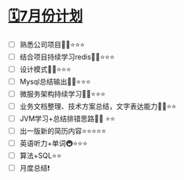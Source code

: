 # [🗓️7月份计划](https://github.com/HealUP/MyBlog/issues/38)

- [ ] 熟悉公司项目🧑‍💻⭐⭐⭐
- [ ] 结合项目持续学习redis🧑‍💻⭐⭐⭐
- [ ] 设计模式🧑‍💻⭐⭐⭐
- [ ] Mysql总结输出🧑‍💻⭐⭐⭐
- [ ] 微服务架构持续学习🧑‍💻⭐⭐⭐
- [ ] 业务文档整理、技术方案总结，文字表达能力🧑‍💻⭐⭐
- [ ] JVM学习+总结排错思路🧑‍💻 ⭐⭐
- [ ] 出一版新的简历内容⭐⭐⭐⭐⭐
- [ ] 英语听力+单词🚇⭐⭐⭐
- [ ] 算法+SQL⭐⭐
- [ ] 月度总结❗